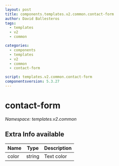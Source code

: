```yaml
---
layout: post
title: components.templates.v2.common.contact-form
author: David Ballesteros
tags:
  - templates
  - v2
  - common

categories:
  - components
  - templates
  - v2
  - common
  - contact-form

script: templates.v2.common.contact-form
componentsversion: 5.3.27
---
```

# contact-form

*Namespace: templates.v2.common*

## Extra Info available

| Name | Type | Description |
| --- | --- | --- |
| color | string | Text color |